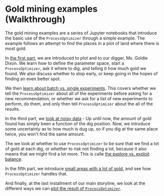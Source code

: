 # Gold mining examples (Walkthrough)

The gold mining examples are a series of Jupyter notebooks that introduce the basic use
of the `ProcessOptimizer` through a simple example. The example follows an attempt to find
the places in a plot of land where there is most gold.

In [the first part](01_start_here.ipynb), we are introduced to plot and to our digger, Ms.
Goldie Dixon. We learn how to define the parameter space, start a `ProcessOptimizer`, ask
it where to dig, and telling it how much gold we found. We also discuss whether to stop
early, or keep going in the hopes of finding an even better spot.

We then [learn about batch vs. single experiments](02_batch_vs_single.ipynb). This covers
whether we tell the `ProcessOptimizer` about all of the experiments before asking for a
new recommendation, or whether we ask for a list of new experiments to perform, do them,
and only then tell `ProcessOptimizer` about the all of the results.

In the third part, we [look at noisy data](03_noise.ipynb) - Up until now, the amount of
gold found has simply been a function of the dig position. Now, we introduce some
uncertainty as to how much is dug up, so if you dig at the same place twice, you won't
find the same amount.

The we look at whether to use `ProcessOptimizer` to be sure that we find a lot of gold at
each dig, or whether to risk not finding a lot, because it also means that we might find
a lot more. This is calle [the explore vs. exploit balance](04_explore_vs_exploit.ipynb).

In the fifth part, we introduce [small areas with a lot of gold](05_narrow_wells.ipynb),
and see how `ProcessOptimizer` handles that.

And finally, at the last installment of our main storyline, we look at the different
ways we can [plot the result of `ProcessOptimizer`](06_plots.ipynb).
